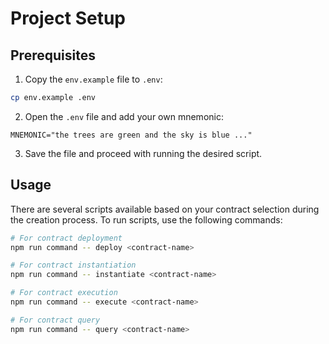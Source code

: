# Project Setup

## Prerequisites

1. Copy the `env.example` file to `.env`:

```bash
cp env.example .env
```

2. Open the `.env` file and add your own mnemonic:

```env
MNEMONIC="the trees are green and the sky is blue ..."
```

3. Save the file and proceed with running the desired script.

## Usage

There are several scripts available based on your contract selection during the creation process. To run scripts, use the following commands:

```bash
# For contract deployment
npm run command -- deploy <contract-name>

# For contract instantiation
npm run command -- instantiate <contract-name>

# For contract execution
npm run command -- execute <contract-name>

# For contract query
npm run command -- query <contract-name>
```
